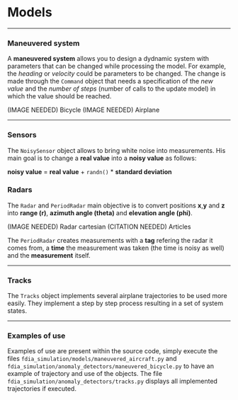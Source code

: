 # Models

---

### Maneuvered system
A **maneuvered system** allows you to design a dydnamic system with
parameters that can be changed while processing the model. For
example, the *heading* or *velocity* could be parameters to be changed.
The change is made through the `Command` object that needs a specification
of the *new value* and the *number of steps* (number of calls to the
update model) in which the value should be reached.

(IMAGE NEEDED) Bicycle
(IMAGE NEEDED) Airplane

---

### Sensors

The `NoisySensor` object allows to bring white noise into measurements.
His main goal is to change a **real value** into a **noisy value** as
follows:

**noisy value** = **real value** + `randn()` * **standard deviation**

### Radars

The `Radar` and `PeriodRadar` main objective is to convert positions
**x**,**y** and **z** into **range (r)**, **azimuth angle (theta)**
and **elevation angle (phi)**.

(IMAGE NEEDED) Radar cartesian
(CITATION NEEDED) Articles

The `PeriodRadar` creates measurements with a **tag** refering the radar
it comes from, a **time** the measurement was taken (the time is noisy as
well) and the **measurement** itself.

---

### Tracks

The `Tracks` object implements several airplane trajectories to be used
more easily. They implement a step by step process resulting in a set of
system states.

---

### Examples of use

Examples of use are present within the source code, simply execute
the files `fdia_simulation/models/maneuvered_aircraft.py` and
`fdia_simulation/anomaly_detectors/maneuvered_bicycle.py` to have an example
of trajectory and use of the objects. The file `fdia_simulation/anomaly_detectors/tracks.py`
displays all implemented trajectories if executed.
